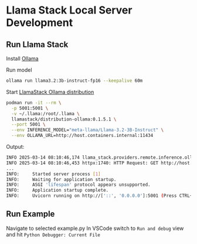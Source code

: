 # Llama Stack Local Server Development

## Run Llama Stack

Install [Ollama](https://ollama.com/download)

Run model

```sh
ollama run llama3.2:3b-instruct-fp16 --keepalive 60m 
```

Start [LlamaStack Ollama distribution](https://llama-stack.readthedocs.io/en/latest/distributions/self_hosted_distro/ollama.html#ollama-distribution
)

```sh
podman run -it --rm \
  -p 5001:5001 \
  -v ~/.llama:/root/.llama \
  llamastack/distribution-ollama:0.1.5.1 \
  --port 5001 \
  --env INFERENCE_MODEL="meta-llama/Llama-3.2-3B-Instruct" \
  --env OLLAMA_URL=http://host.containers.internal:11434
```
Output:
```sh
INFO 2025-03-14 08:10:46,174 llama_stack.providers.remote.inference.ollama.ollama:74: checking connectivity to Ollama at `http://host.containers.internal:11434`...
INFO 2025-03-14 08:10:46,453 httpx:1740: HTTP Request: GET http://host.containers.internal:11434/api/ps "HTTP/1.1 200 OK"
...
INFO:     Started server process [1]
INFO:     Waiting for application startup.
INFO:     ASGI 'lifespan' protocol appears unsupported.
INFO:     Application startup complete.
INFO:     Uvicorn running on http://['::', '0.0.0.0']:5001 (Press CTRL+C to quit)
```

## Run Example

Navigate to selected example.py
In VSCode switch to `Run and debug` view and hit `Python Debugger: Current File`